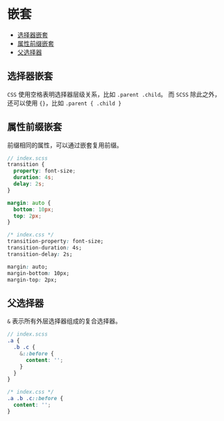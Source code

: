 # 嵌套

- [选择器嵌套](#选择器嵌套)
- [属性前缀嵌套](#属性前缀嵌套)
- [父选择器](#父选择器)

## 选择器嵌套

`CSS` 使用空格表明选择器层级关系，比如 `.parent .child`。
而 `SCSS` 除此之外，还可以使用 `{}`，比如 `.parent { .child }`

## 属性前缀嵌套

前缀相同的属性，可以通过嵌套复用前缀。

```scss
// index.scss
transition {
  property: font-size;
  duration: 4s;
  delay: 2s;
}

margin: auto {
  bottom: 10px;
  top: 2px;
}
```

```css
/* index.css */
transition-property: font-size;
transition-duration: 4s;
transition-delay: 2s;

margin: auto;
margin-bottom: 10px;
margin-top: 2px;
```

## 父选择器

`&` 表示所有外层选择器组成的复合选择器。

```scss
// index.scss
.a {
  .b .c {
    &::before {
      content: '';
    }
  }
}
```

```css
/* index.css */
.a .b .c::before {
  content: '';
}
```
